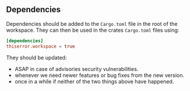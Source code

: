 ## Dependencies

Dependencies should be added to the `Cargo.toml` file in the root of the workspace.
They can then be used in the crates `Cargo.toml` files using:

```toml
[dependencies]
thiserror.workspace = true
```

They should be updated:
- ASAP in case of advisories security vulnerabilities.
- whenever we need newer features or bug fixes from the new version.
- once in a while if neither of the two things above have happened.